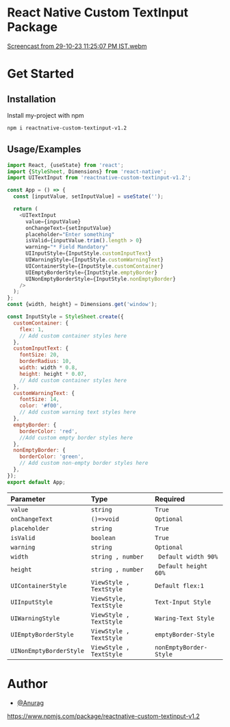 
# React Native Custom TextInput Package

[Screencast from 29-10-23 11:25:07 PM IST.webm](https://github.com/anuragverma01/npm-textinput-package/assets/99275935/a8a682fd-a659-4b5d-b9ae-699b3c4af82a)


# Get Started
 
## Installation

Install my-project with npm

```bash
npm i reactnative-custom-textinput-v1.2
```
    
    
## Usage/Examples

``` javascript
import React, {useState} from 'react';
import {StyleSheet, Dimensions} from 'react-native';
import UITextInput from 'reactnative-custom-textinput-v1.2';

const App = () => {
  const [inputValue, setInputValue] = useState('');

  return (
    <UITextInput
      value={inputValue}
      onChangeText={setInputValue}
      placeholder="Enter something"
      isValid={inputValue.trim().length > 0}
      warning="* Field Mandatory"
      UIInputStyle={InputStyle.customInputText}
      UIWarningStyle={InputStyle.customWarningText}
      UIContainerStyle={InputStyle.customContainer}
      UIEmptyBorderStyle={InputStyle.emptyBorder}
      UINonEmptyBorderStyle={InputStyle.nonEmptyBorder}
    />
  );
};
const {width, height} = Dimensions.get('window');

const InputStyle = StyleSheet.create({
  customContainer: {
    flex: 1,
    // Add custom container styles here
  },
  customInputText: {
    fontSize: 20,
    borderRadius: 10,
    width: width * 0.8,
    height: height * 0.07,
    // Add custom container styles here
  },
  customWarningText: {
    fontSize: 14,
    color: '#f00',
    // Add custom warning text styles here
  },
  emptyBorder: {
    borderColor: 'red',
    //Add custom empty border styles here
  },
  nonEmptyBorder: {
    borderColor: 'green',
    // Add custom non-empty border styles here
  },
});
export default App;


```



| Parameter | Type |      Required              
| :-------- | :------- | :-------- 
| `value`      | `string`| `True` 
| `onChangeText`      | `()=>void` |`Optional`
| `placeholder`      | `string` | `True`
| `isValid`      | `boolean` | `True`
| `warning`      | `string` | `Optional`
| `width`      | `string , number`  |` Default width 90%`
| `height`      |`string , number`  |` Default height 60%`
| `UIContainerStyle`      | `ViewStyle , TextStyle` | ` Default flex:1 `
| `UIInputStyle`      | `ViewStyle,  TextStyle` | `Text-Input Style`
| `UIWarningStyle`      | `ViewStyle , TextStyle`  |`Waring-Text Style `
| `UIEmptyBorderStyle`      | `ViewStyle , TextStyle`  | `emptyBorder-Style`
| `UINonEmptyBorderStyle`      | `ViewStyle , TextStyle`  | `nonEmptyBorder- Style`

# Author

- [@Anurag](https://www.github.com/anuragverma01)

https://www.npmjs.com/package/reactnative-custom-textinput-v1.2

